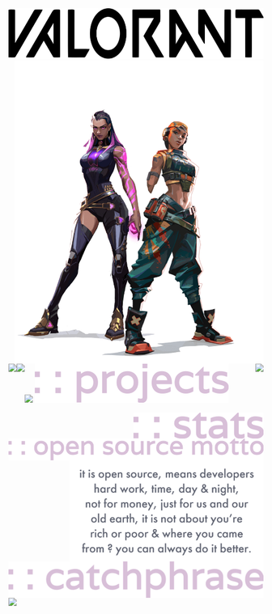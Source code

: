 <img src="./svg/valorant.svg" alt="" height="100px">
<img src="./svg/raze-reyna.png" alt="" height="600px" align="right">
<img src="https://readme-typing-svg.herokuapp.com?font=Varela+Round&size=60&width=500&height=100&color=808080&lines=hello+!;i'm+rsadhukhan" align="">
<img src="./svg/projects.svg" alt="">
<img src="https://github-readme-stats.vercel.app/api/pin/?username=sadhukhanr&repo=papae&theme=material-palenight&hide_border=true" align="left"/>
<img src="https://github-readme-stats.vercel.app/api/pin/?username=SudipC3&repo=git&theme=material-palenight&hide_border=true" align="right"/>
<img src="https://github-readme-stats.vercel.app/api/pin/?username=sadhukhanr&repo=kex&theme=material-palenight&hide_border=true" align="left">
<br>
<br>
<img src="./svg/stats.svg" alt="" align="right">
<img src="https://github-readme-streak-stats.herokuapp.com?user=sadhukhanr&theme=nightowl&hide_border=true" alt="" align="right">
<img src="https://github-readme-stats.vercel.app/api?username=sadhukhanr&show_icons=true&theme=tokyonight&hide_border=true" alt="" align = "right">
<img src="https://activity-graph.herokuapp.com/graph?username=sadhukhanr&theme=rogue&hide_border=true" alt="" align="right">

<img src="./svg/opensourcemotto.svg" align="right">
<img src="./svg/working_moto.png" align="right" height="200px" width="auto">
<img src="./svg/catchphrase.svg" align="left">
<img src="https://readme-typing-svg.herokuapp.com?font=Varela+Round&size=30&color=808080&lines=prodigal+son" align="left">
<code><img src="./svg/icon/ahri_thumb.jpg" alt="" hight="50px" width="50px"></code>


